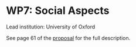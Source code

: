 # WP7: Social Aspects

Lead institution: University of Oxford

See page 61 of the [proposal](https://github.com/OpenDreamKit/OpenDreamKit/tree/master/Proposal/proposal-www.pdf) for the full description.
